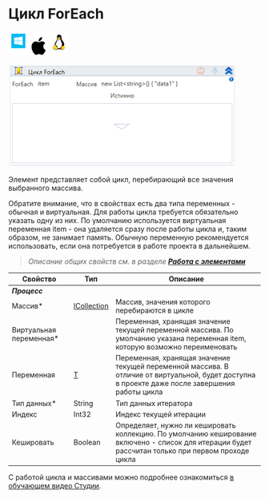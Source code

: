 # Цикл ForEach

![](<../../../.gitbook/assets/image (100) (1) (1) (1) (1) (1) (1) (10) (168).png>)

![](<../../../.gitbook/assets/image (33).png>)

Элемент представляет собой цикл, перебирающий все значения выбранного массива.

Обратите внимание, что в свойствах есть два типа переменных - обычная и виртуальная. Для работы цикла требуется обязательно указать одну из них. По умолчанию используется виртуальная переменная item - она удаляется сразу после работы цикла и, таким образом, не занимает память. Обычную переменную рекомендуется использовать, если она потребуется в работе проекта в дальнейшем.

> *Описание общих свойств см. в разделе [**Работа с элементами**](https://docs.primo-rpa.ru/primo-rpa/primo-studio/process/elements)*

| Свойство     | Тип         | Описание                                                 |
| ------------ | ----------- | -------------------------------------------------------- |
| ***Процесс*** |          |                                                  |
| Массив\*   | [ICollection](https://learn.microsoft.com/ru-RU/dotnet/api/system.collections.icollection?view=net-5.0) | Массив, значения которого перебираются в цикле |
| Виртуальная переменная\* |     | Переменная, хранящая значение текущей переменной массива. По умолчанию указана переменная item, которую возможно переименовать |
| Переменная    | [T](https://learn.microsoft.com/ru-ru/dotnet/csharp/programming-guide/generics/generic-type-parameters)           | Переменная, хранящая значение текущей переменной массива. В отличие от виртуальной, будет доступна в проекте даже после завершения работы цикла |
| Тип данных\* | String      | Тип данных итератора                                     |
| Индекс       | Int32       | Индекс текущей итерации                                  |
| Кешировать   | Boolean     | Определяет, нужно ли кешировать коллекцию. По умолчанию кеширование включено - список для итерации будет рассчитан только при первом проходе цикла |

С работой цикла и массивами можно подробнее ознакомиться [в обучающем видео Студии](https://www.youtube.com/watch?v=TUIGnjNcI-Y&ab_channel=PrimoRPA).
